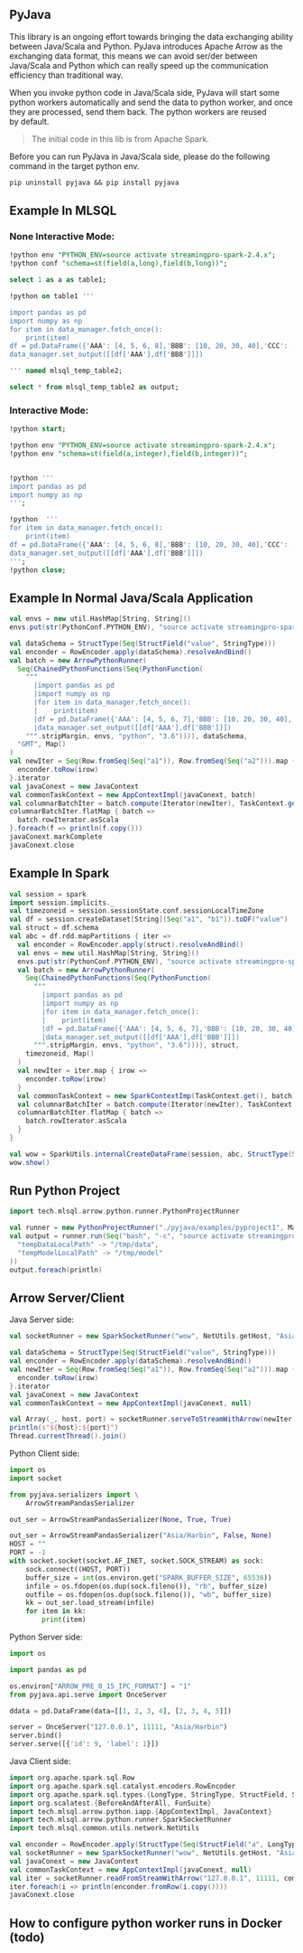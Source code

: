 ## PyJava 

This library is an ongoing effort towards bringing the data exchanging ability 
between Java/Scala and Python. PyJava introduces Apache Arrow as the exchanging data format,
this means we can avoid ser/der between Java/Scala and Python which can really speed up the 
communication efficiency than traditional way.   
 
When you invoke python code in Java/Scala side, PyJava will start some python workers automatically
and send the data to python worker, and once they are processed, send them back. The python workers are reused  
by default.


> The initial code in this lib is from Apache Spark.


Before you can run PyJava in Java/Scala side, please do the following command 
in the target python env.

```sql
pip uninstall pyjava && pip install pyjava
```

## Example In MLSQL

### None Interactive Mode:

```sql
!python env "PYTHON_ENV=source activate streamingpro-spark-2.4.x";
!python conf "schema=st(field(a,long),field(b,long))";

select 1 as a as table1;

!python on table1 '''

import pandas as pd
import numpy as np
for item in data_manager.fetch_once():
    print(item)
df = pd.DataFrame({'AAA': [4, 5, 6, 8],'BBB': [10, 20, 30, 40],'CCC': [100, 50, -30, -50]})
data_manager.set_output([[df['AAA'],df['BBB']]])

''' named mlsql_temp_table2;

select * from mlsql_temp_table2 as output; 
```

### Interactive Mode:

```sql
!python start;

!python env "PYTHON_ENV=source activate streamingpro-spark-2.4.x";
!python env "schema=st(field(a,integer),field(b,integer))";


!python '''
import pandas as pd
import numpy as np
''';

!python  '''
for item in data_manager.fetch_once():
    print(item)
df = pd.DataFrame({'AAA': [4, 5, 6, 8],'BBB': [10, 20, 30, 40],'CCC': [100, 50, -30, -50]})
data_manager.set_output([[df['AAA'],df['BBB']]])
''';
!python close;
```

## Example In Normal Java/Scala Application

```scala
val envs = new util.HashMap[String, String]()
envs.put(str(PythonConf.PYTHON_ENV), "source activate streamingpro-spark-2.4.x")

val dataSchema = StructType(Seq(StructField("value", StringType)))
val enconder = RowEncoder.apply(dataSchema).resolveAndBind()
val batch = new ArrowPythonRunner(
  Seq(ChainedPythonFunctions(Seq(PythonFunction(
    """
      |import pandas as pd
      |import numpy as np
      |for item in data_manager.fetch_once():
      |    print(item)
      |df = pd.DataFrame({'AAA': [4, 5, 6, 7],'BBB': [10, 20, 30, 40],'CCC': [100, 50, -30, -50]})
      |data_manager.set_output([[df['AAA'],df['BBB']]])
    """.stripMargin, envs, "python", "3.6")))), dataSchema,
  "GMT", Map()
)
val newIter = Seq(Row.fromSeq(Seq("a1")), Row.fromSeq(Seq("a2"))).map { irow =>
  enconder.toRow(irow)
}.iterator
val javaConext = new JavaContext
val commonTaskContext = new AppContextImpl(javaConext, batch)
val columnarBatchIter = batch.compute(Iterator(newIter), TaskContext.getPartitionId(), commonTaskContext)
columnarBatchIter.flatMap { batch =>
  batch.rowIterator.asScala
}.foreach(f => println(f.copy()))
javaConext.markComplete
javaConext.close
```

## Example In Spark

```scala
val session = spark
import session.implicits._
val timezoneid = session.sessionState.conf.sessionLocalTimeZone
val df = session.createDataset[String](Seq("a1", "b1")).toDF("value")
val struct = df.schema
val abc = df.rdd.mapPartitions { iter =>
  val enconder = RowEncoder.apply(struct).resolveAndBind()
  val envs = new util.HashMap[String, String]()
  envs.put(str(PythonConf.PYTHON_ENV), "source activate streamingpro-spark-2.4.x")
  val batch = new ArrowPythonRunner(
    Seq(ChainedPythonFunctions(Seq(PythonFunction(
      """
        |import pandas as pd
        |import numpy as np
        |for item in data_manager.fetch_once():
        |    print(item)
        |df = pd.DataFrame({'AAA': [4, 5, 6, 7],'BBB': [10, 20, 30, 40],'CCC': [100, 50, -30, -50]})
        |data_manager.set_output([[df['AAA'],df['BBB']]])
      """.stripMargin, envs, "python", "3.6")))), struct,
    timezoneid, Map()
  )
  val newIter = iter.map { irow =>
    enconder.toRow(irow)
  }
  val commonTaskContext = new SparkContextImp(TaskContext.get(), batch)
  val columnarBatchIter = batch.compute(Iterator(newIter), TaskContext.getPartitionId(), commonTaskContext)
  columnarBatchIter.flatMap { batch =>
    batch.rowIterator.asScala
  }
}

val wow = SparkUtils.internalCreateDataFrame(session, abc, StructType(Seq(StructField("AAA", LongType), StructField("BBB", LongType))), false)
wow.show()
```

## Run Python Project



```scala
import tech.mlsql.arrow.python.runner.PythonProjectRunner

val runner = new PythonProjectRunner("./pyjava/examples/pyproject1", Map())
val output = runner.run(Seq("bash", "-c", "source activate streamingpro-spark-2.4.x && python train.py"), Map(
  "tempDataLocalPath" -> "/tmp/data",
  "tempModelLocalPath" -> "/tmp/model"
))
output.foreach(println)
```

## Arrow Server/Client

Java Server side:

```scala
val socketRunner = new SparkSocketRunner("wow", NetUtils.getHost, "Asia/Harbin")

val dataSchema = StructType(Seq(StructField("value", StringType)))
val enconder = RowEncoder.apply(dataSchema).resolveAndBind()
val newIter = Seq(Row.fromSeq(Seq("a1")), Row.fromSeq(Seq("a2"))).map { irow =>
  enconder.toRow(irow)
}.iterator
val javaConext = new JavaContext
val commonTaskContext = new AppContextImpl(javaConext, null)

val Array(_, host, port) = socketRunner.serveToStreamWithArrow(newIter, dataSchema, 10, commonTaskContext)
println(s"${host}:${port}")
Thread.currentThread().join()
```   

Python Client side:

```python  
import os
import socket

from pyjava.serializers import \
    ArrowStreamPandasSerializer

out_ser = ArrowStreamPandasSerializer(None, True, True)

out_ser = ArrowStreamPandasSerializer("Asia/Harbin", False, None)
HOST = ""
PORT = -1
with socket.socket(socket.AF_INET, socket.SOCK_STREAM) as sock:
    sock.connect((HOST, PORT))
    buffer_size = int(os.environ.get("SPARK_BUFFER_SIZE", 65536))
    infile = os.fdopen(os.dup(sock.fileno()), "rb", buffer_size)
    outfile = os.fdopen(os.dup(sock.fileno()), "wb", buffer_size)
    kk = out_ser.load_stream(infile)
    for item in kk:
        print(item)
``` 

Python Server side:

```python
import os

import pandas as pd

os.environ["ARROW_PRE_0_15_IPC_FORMAT"] = "1"
from pyjava.api.serve import OnceServer

ddata = pd.DataFrame(data=[[1, 2, 3, 4], [2, 3, 4, 5]])

server = OnceServer("127.0.0.1", 11111, "Asia/Harbin")
server.bind()
server.serve([{'id': 9, 'label': 1}])
```     

Java Client side:

```scala      
import org.apache.spark.sql.Row
import org.apache.spark.sql.catalyst.encoders.RowEncoder
import org.apache.spark.sql.types.{LongType, StringType, StructField, StructType}
import org.scalatest.{BeforeAndAfterAll, FunSuite}
import tech.mlsql.arrow.python.iapp.{AppContextImpl, JavaContext}
import tech.mlsql.arrow.python.runner.SparkSocketRunner
import tech.mlsql.common.utils.network.NetUtils

val enconder = RowEncoder.apply(StructType(Seq(StructField("a", LongType),StructField("b", LongType)))).resolveAndBind()
val socketRunner = new SparkSocketRunner("wow", NetUtils.getHost, "Asia/Harbin")
val javaConext = new JavaContext
val commonTaskContext = new AppContextImpl(javaConext, null)
val iter = socketRunner.readFromStreamWithArrow("127.0.0.1", 11111, commonTaskContext)
iter.foreach(i => println(enconder.fromRow(i.copy())))
javaConext.close
```

## How to configure python worker runs in Docker (todo)


